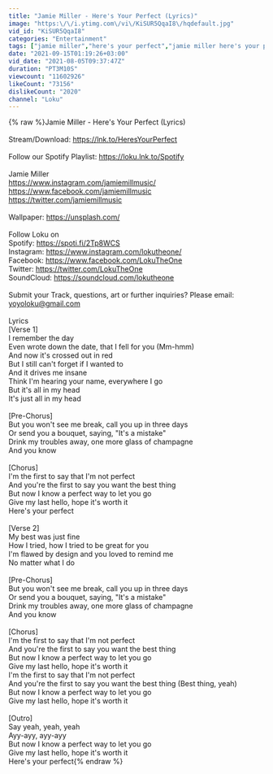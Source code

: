 ```yaml
---
title: "Jamie Miller - Here's Your Perfect (Lyrics)"
image: "https:\/\/i.ytimg.com\/vi\/KiSUR5QqaI8\/hqdefault.jpg"
vid_id: "KiSUR5QqaI8"
categories: "Entertainment"
tags: ["jamie miller","here's your perfect","jamie miller here's your perfect"]
date: "2021-09-15T01:19:26+03:00"
vid_date: "2021-08-05T09:37:47Z"
duration: "PT3M10S"
viewcount: "11602926"
likeCount: "73156"
dislikeCount: "2020"
channel: "Loku"
---
```

{% raw %}Jamie Miller - Here's Your Perfect (Lyrics)<br /><br />Stream/Download: <a rel="nofollow" target="blank" href="https://lnk.to/HeresYourPerfect">https://lnk.to/HeresYourPerfect</a><br /><br />Follow our Spotify Playlist: <a rel="nofollow" target="blank" href="https://loku.lnk.to/Spotify">https://loku.lnk.to/Spotify</a><br /><br />Jamie Miller<br /><a rel="nofollow" target="blank" href="https://www.instagram.com/jamiemillmusic/">https://www.instagram.com/jamiemillmusic/</a><br /><a rel="nofollow" target="blank" href="https://www.facebook.com/jamiemillmusic">https://www.facebook.com/jamiemillmusic</a><br /><a rel="nofollow" target="blank" href="https://twitter.com/jamiemillmusic">https://twitter.com/jamiemillmusic</a> <br /><br />Wallpaper: <a rel="nofollow" target="blank" href="https://unsplash.com/">https://unsplash.com/</a><br /><br />Follow Loku on<br />Spotify: <a rel="nofollow" target="blank" href="https://spoti.fi/2Tp8WCS">https://spoti.fi/2Tp8WCS</a><br />Instagram: <a rel="nofollow" target="blank" href="https://www.instagram.com/lokutheone/">https://www.instagram.com/lokutheone/</a><br />Facebook: <a rel="nofollow" target="blank" href="https://www.facebook.com/LokuTheOne">https://www.facebook.com/LokuTheOne</a><br />Twitter: <a rel="nofollow" target="blank" href="https://twitter.com/LokuTheOne">https://twitter.com/LokuTheOne</a><br />SoundCloud: <a rel="nofollow" target="blank" href="https://soundcloud.com/lokutheone">https://soundcloud.com/lokutheone</a><br /><br />Submit your Track, questions, art or further inquiries? Please email: yoyoloku@gmail.com<br /><br />Lyrics<br />[Verse 1]<br />I remember the day<br />Even wrote down the date, that I fell for you (Mm-hmm)<br />And now it's crossed out in red<br />But I still can't forget if I wanted to<br />And it drives me insane<br />Think I'm hearing your name, everywhere I go<br />But it's all in my head<br />It's just all in my head<br /><br />[Pre-Chorus]<br />But you won't see me break, call you up in three days<br />Or send you a bouquet, saying, &quot;It's a mistake&quot;<br />Drink my troubles away, one more glass of champagne<br />And you know<br /><br />[Chorus]<br />I'm the first to say that I'm not perfect<br />And you're the first to say you want the best thing<br />But now I know a perfect way to let you go<br />Give my last hello, hope it's worth it<br />Here's your perfect<br /><br />[Verse 2]<br />My best was just fine<br />How I tried, how I tried to be great for you<br />I'm flawed by design and you loved to remind me<br />No matter what I do<br /><br />[Pre-Chorus]<br />But you won't see me break, call you up in three days<br />Or send you a bouquet, saying, &quot;It's a mistake&quot;<br />Drink my troubles away, one more glass of champagne<br />And you know<br /><br />[Chorus]<br />I'm the first to say that I'm not perfect<br />And you're the first to say you want the best thing<br />But now I know a perfect way to let you go<br />Give my last hello, hope it's worth it<br />I'm the first to say that I'm not perfect<br />And you're the first to say you want the best thing (Best thing, yeah)<br />But now I know a perfect way to let you go<br />Give my last hello, hope it's worth it<br /><br />[Outro]<br />Say yeah, yeah, yeah<br />Ayy-ayy, ayy-ayy<br />But now I know a perfect way to let you go<br />Give my last hello, hope it's worth it<br />Here's your perfect{% endraw %}
